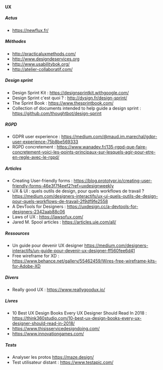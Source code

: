 #### UX

##### Actus
- https://newflux.fr/

##### Méthodes
- http://practicaluxmethods.com/
- http://www.designdeservices.org
- http://www.usabilitybok.org/
- http://atelier-collaboratif.com/

##### Design sprint
- Design Sprint Kit : https://designsprintkit.withgoogle.com/
- Design Sprint c'est quoi ? : http://dysign.fr/design-sprint/
- The Sprint Book : https://www.thesprintbook.com/
- Collection of documents intended to help guide a design sprint : https://github.com/thoughtbot/design-sprint

##### RGPD
- GDPR user experience : https://medium.com/@maud.im.marechal/gdpr-user-experience-75b8be569333
- RGPD concretement : https://www.wanadev.fr/135-rgpd-que-faire-concretement-voici-les-points-principaux-sur-lesquels-agir-pour-etre-en-regle-avec-le-rgpd/

##### Articles
- Creating User-friendly forms : https://blog.prototypr.io/creating-user-friendly-forms-46e3f7f4eef2?ref=uxdesignweekly
- UX & UI : quels outils de design, pour quels workflows de travail ? https://medium.com/designers-interactifs/ux-ui-quels-outils-de-design-pour-quels-workflows-de-travail-2f9df9fe2558
- A DevTools for Designers : https://uxdesign.cc/a-devtools-for-designers-2342aab88c06
- Laws of UX : https://lawsofux.com/
- Jared M. Spool articles : https://articles.uie.com/all/

##### Ressources
- Un guide pour devenir UX designer https://medium.com/designers-interactifs/un-guide-pour-devenir-ux-designer-ff560fee6d41
- Free wireframe for XD : https://www.behance.net/gallery/55462459/Wires-free-wireframe-kits-for-Adobe-XD

##### Divers
- Really good UX : https://www.reallygoodux.io/

##### Livres
- 10 Best UX Design Books Every UX Designer Should Read In 2018 : https://think360studio.com/10-best-ux-design-books-every-ux-designer-should-read-in-2018/
- https://www.thisisservicedesigndoing.com/
- https://www.innovationgames.com/

##### Tests
- Analyser les protos https://maze.design/
- Test utilisateur distant : https://www.testapic.com/


